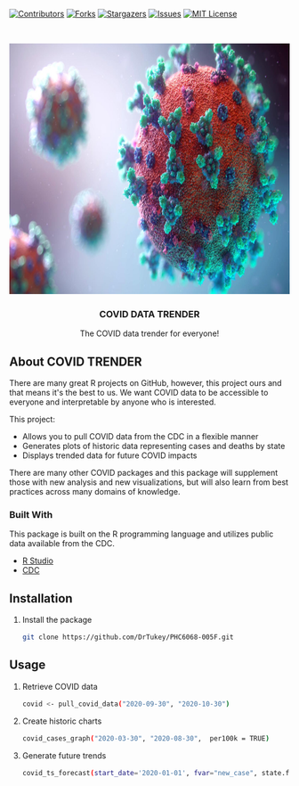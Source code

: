 <!-- PROJECT SHIELDS -->
<!--
*** I'm using markdown "reference style" links for readability.
*** Reference links are enclosed in brackets [ ] instead of parentheses ( ).
*** See the bottom of this document for the declaration of the reference variables
*** for contributors-url, forks-url, etc. This is an optional, concise syntax you may use.
*** https://www.markdownguide.org/basic-syntax/#reference-style-links
-->
[![Contributors][contributors-shield]][contributors-url]
[![Forks][forks-shield]][forks-url]
[![Stargazers][stars-shield]][stars-url]
[![Issues][issues-shield]][issues-url]
[![MIT License][license-shield]][license-url]


<!-- PROJECT LOGO -->
<br />
<p align="center">
  <a href="https://github.com/DrTukey/PHC6068-005F">
    <img src="https://github.com/DrTukey/PHC6068-005F/blob/develop/images/covid.jpg?raw=true" alt="Logo" width="800" height="450">
  </a>
  
  <h3 align="center">COVID DATA TRENDER</h3>

  <p align="center">
    The COVID data trender for everyone!
  </p>

</p>

<!-- ABOUT THE PROJECT -->
## About COVID TRENDER


There are many great R projects on GitHub, however, this project ours and that means it's the best to us. We want COVID data to be accessible to everyone and interpretable by anyone who is interested.

This project:
* Allows you to pull COVID data from the CDC in a flexible manner
* Generates plots of historic data representing cases and deaths by state
* Displays trended data for future COVID impacts

There are many other COVID packages and this package will supplement those with new analysis and new visualizations, but will also learn from best practices across many domains of knowledge.

### Built With

This package is built on the R programming language and utilizes public data available from the CDC.
* [R Studio](https://rstudio.com/)
* [CDC](https://www.cdc.gov/)



<!-- INSTALLATION -->
## Installation

1. Install the package
   ```sh
   git clone https://github.com/DrTukey/PHC6068-005F.git
   ```


<!-- INSTALLATION -->
## Usage

1. Retrieve COVID data
   ```sh
   covid <- pull_covid_data("2020-09-30", "2020-10-30")
   ```
2. Create historic charts
   ```sh
   covid_cases_graph("2020-03-30", "2020-08-30",  per100k = TRUE)
   ```
3. Generate future trends
   ```sh
   covid_ts_forecast(start_date='2020-01-01', fvar="new_case", state.filter=c("MA","CA"), pred.days = 30)
   ```



<!-- MARKDOWN LINKS & IMAGES -->
<!-- https://www.markdownguide.org/basic-syntax/#reference-style-links -->
[contributors-shield]: https://img.shields.io/github/contributors/othneildrew/Best-README-Template.svg?style=for-the-badge
[contributors-url]: https://github.com/DrTukey/PHC6068-005F/graphs/contributors
[forks-shield]: https://img.shields.io/github/forks/othneildrew/Best-README-Template.svg?style=for-the-badge
[forks-url]: https://github.com/DrTukey/PHC6068-005F/network/members
[stars-shield]: https://img.shields.io/github/stars/othneildrew/Best-README-Template.svg?style=for-the-badge
[stars-url]: https://github.com/DrTukey/PHC6068-005F/stargazers
[issues-shield]: https://img.shields.io/github/issues/othneildrew/Best-README-Template.svg?style=for-the-badge
[issues-url]: https://github.com/DrTukey/PHC6068-005F/issues
[license-shield]: https://img.shields.io/github/license/othneildrew/Best-README-Template.svg?style=for-the-badge
[license-url]: https://github.com/DrTukey/PHC6068-005F/blob/develop/LICENSE.txt
